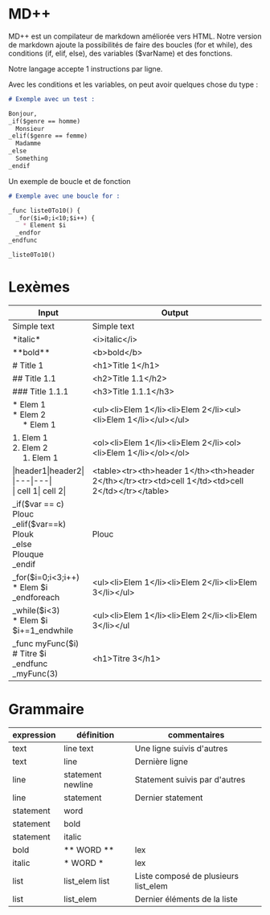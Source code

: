 # MD++
MD++ est un compilateur de markdown améliorée vers HTML.
Notre version de markdown ajoute la possibilités de faire des boucles (for et while), des conditions (if, elif, else), des variables ($varName) et des fonctions.

Notre langage accepte 1 instructions par ligne.

Avec les conditions et les variables, on peut avoir quelques chose du type :
```md
# Exemple avec un test :

Bonjour,
_if($genre == homme)
  Monsieur
_elif($genre == femme)
  Madamme
_else
  Something
_endif
```

Un exemple de boucle et de fonction
```md
# Exemple avec une boucle for :

_func liste0To10() {
  _for($i=0;i<10;$i++) {
    * Element $i
  _endfor
_endfunc

_liste0To10()
```

# Lexèmes
| Input | Output |
|---|---|
| Simple text | Simple text |
| \*italic\*  | \<i>italic\</i> |
| \*\*bold\*\* | \<b>bold\</b> |
| # Title 1 | \<h1>Title 1\</h1> |
| ## Title 1.1 | \<h2>Title 1.1\</h2>|
| ### Title 1.1.1 | \<h3>Title 1.1.1\</h3>|
| * Elem 1 <br> * Elem 2 <br> &emsp; * Elem 1 | \<ul>\<li>Elem 1\</li>\<li>Elem 2\</li>\<ul>\<li>Elem 1\</li>\</ul>\</ul> |
| 1. Elem 1 <br> 2. Elem 2 <br> &emsp; 1. Elem 1 | \<ol>\<li>Elem 1\</li>\<li>Elem 2\</li>\<ol>\<li>Elem 1\</li>\</ol>\</ol> |
| \|header1\|header2\|<br>\|\---\|\---\|<br>\| cell 1\| cell 2\| | \<table>\<tr>\<th>header 1\</th>\<th>header 2\</th>\</tr>\<tr>\<td>cell 1\</td>\<td>cell 2\</td>\</tr>\</table>  |
| _if(\$var == c)<br>Plouc<br>_elif(\$var==k)<br>Plouk <br>_else<br>Plouque<br>_endif | Plouc |
| _for($i=0;i<3;i++)<br>* Elem $i<br>_endforeach| \<ul>\<li>Elem 1\</li>\<li>Elem 2\</li>\<li>Elem 3\</li>\</ul> |
| _while($i<3)<br>* Elem $i<br>\$i+=1_endwhile | \<ul>\<li>Elem 1\</li>\<li>Elem 2\</li>\<li>Elem 3\</li>\</ul |
| _func myFunc(\$i) <br> # Titre $i<br>_endfunc <br> _myFunc(3) | \<h1>Titre 3\</h1> |

# Grammaire
| expression | définition | commentaires |
|---|---|---|
| text | line text| Une ligne suivis d'autres |
| text | line | Dernière ligne|
| line | statement newline | Statement suivis par d'autres |
| line | statement | Dernier statement |
| statement | word | |
| statement | bold |  |
| statement | italic | |
| bold | \*\* WORD \*\* | lex |
| italic |\* WORD \* | lex |
| list | list_elem list | Liste composé de plusieurs list_elem|
| list | list_elem | Dernier éléments de la liste |

